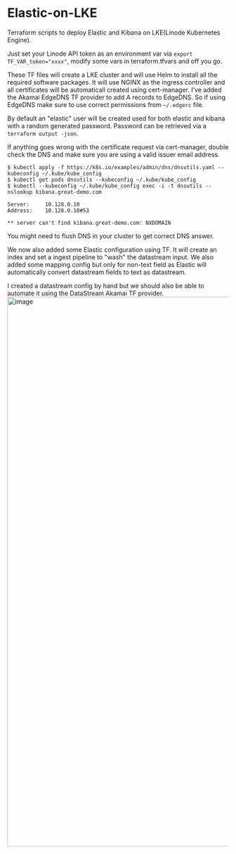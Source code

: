 # Elastic-on-LKE
Terraform scripts to deploy Elastic and Kibana on LKE(Linode Kubernetes Engine). 

Just set your Linode API token as an environment var via ```export TF_VAR_token="xxxx"```, modify some vars in terraform.tfvars  and off you go.

These TF files will create a LKE cluster and will use Helm to install all the required software packages. It will use NGINX as the ingress controller and all certificates will be automaticall created using cert-manager. I've added the Akamai EdgeDNS TF provider to add A records to EdgeDNS. So if using EdgeDNS make sure to use correct permissions from ```~/.edgerc``` file.

By default an "elastic" user will be created used for both elastic and kibana with a random generated password. Password can be retrieved via a ```terraform output -json```.

If anything goes wrong with the certificate request via cert-manager, double check the DNS and make sure you are using a valid issuer email address.
```
$ kubectl apply -f https://k8s.io/examples/admin/dns/dnsutils.yaml --kubeconfig ~/.kube/kube_config
$ kubectl get pods dnsutils --kubeconfig ~/.kube/kube_config
$ kubectl --kubeconfig ~/.kube/kube_config exec -i -t dnsutils -- nslookup kibana.great-demo.com

Server:		10.128.0.10
Address:	10.128.0.10#53

** server can't find kibana.great-demo.com: NXDOMAIN
```
You might need to flush DNS in your cluster to get correct DNS answer.

We now also added some Elastic configuration using TF. It will create an index and set a ingest pipeline to "wash" the datastream input. We also added some mapping config but only for non-text field as Elastic will automatically convert datastream fields to text as datastream.

I created a datastream config by hand but we should also be able to automate it using the DataStream Akamai TF provider.
<img width="1248" alt="image" src="https://user-images.githubusercontent.com/3455889/202760826-81930bdb-2129-4711-b36a-602c28c1b88a.png">

